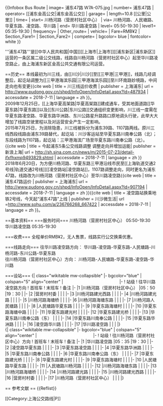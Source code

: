 
{{Infobox Bus Route 
| image= 浦东47路 W7A-075.jpg
| number= 浦东47路
| operator= [[浦东金高公交|浦东金高公交]] 
| garage= 
| length=10.8 [[公里|公里]]
| time= 
| start= 川杨河路（营房村社区中心）
| via= 川杨河路、人民塘路、华夏东路、凌空路、华川路
| end= 华川路凌空路
| level= 05:50-19:30
| level1= 05:35-19:30
| frequency= 
| Other_route= 
| vehicle= 
| Fare=RMB¥2
| Section_Fare1=
| Section_Fare2=
| compete= 
| bgcolor= blue
| fontcolor= white
}}

'''浦东47路'''是[[中华人民共和国|中国]][[上海市|上海市]][[浦东新区|浦东新区]]运营的一条区属二级公交线路，线路自川杨河路（营房村社区中心）起至华川路凌空路止，由上海浦东新区金高公共交通有限公司运营。

==历史==
本线最初为川三线，由[[川沙|川沙]]至[[三甲港|三甲港]]，线路几经调整后，起讫站调整为[[三甲港海滨乐园|三甲港海滨乐园]]至川环南路妙境路，中间走向也有变更<ref>{{cite web | title =  川三线运价收费 | publisher = 上海浦东| url = http://www.pudong.gov.cn/shpd/InfoOpen/InfoDetail.aspx?Id=487934 | accessdate = 2018-7-11 | language = zh }}</ref>。
<br>2009年12月25日，[[上海华夏高架路|华夏高架路]]建成通车，受其地面道路[[华夏东路|华夏东路]]以及[[东川公路|东川公路]]交通组织变更影响，川三线一度需在华夏东路凌空路、华夏东路华洲路、东川公路星升路路口原地调头行驶，此举大大增加了线路空驶里程以及对运营安全产生一定影响。
<br>2015年7月25日，为消除隐患，川三线被拆分为浦东39路、1107路两线。原川三线西段线路由浦东39路替代，起讫站：川沙客运站至华夏东路川南奉公路（北）；东段线路为1107路，起讫站：三甲港海滨广场至华夏东路川南奉公路（北）。<ref>{{cite web | title =  今起浦东5条公交线路调整 调整走向并增加运能| publisher = 新浪上海| url = http://sh.sina.com.cn/news/m/2015-07-23/detail-ifxfhxmp9493829.shtml | accessdate = 2018-7-11 | language = zh }}</ref>
<br>2018年6月20日，为方便川杨河路、华夏东路三甲港沿线市民至[[上海轨道交通2号线|轨道交通2号线]][[凌空路站|凌空路站]]，1107路调整走向，同时更名为浦东47路，线路改为川杨河路（营房村社区中心）至华川路凌空路<ref>{{cite web | title =  浦东47路运价 | publisher = 上海浦东| url = http://www.pudong.gov.cn/shpd/InfoOpen/InfoDetail.aspx?Id=907194 | accessdate = 2018-7-11 | language = zh }}</ref><ref>{{cite web | title =  凌空路站换乘地铁2号线，今天起“浦东47路”上线 | publisher = 川沙微生活| url =http://www.sohu.com/a/236766268_667422 | accessdate = 2018-7-11 | language = zh }}</ref>。

==基本资料==
===服务时间===
川杨河路（营房村社区中心） 05:50-19:30<br>
华川路凌空路 05:35-19:30

===收费===
全程单价RMB¥2，无人售票，线路实行公交换乘优惠。

===线路走向===
往华川路凌空路方向：
华川路-凌空路-华夏东路-人民塘路-川杨河路-东川公路-华夏东路
<br>
往川杨河路（营房村社区中心）方向：
川杨河路-人民塘路-华夏东路-凌空路-华川路

===设站===
{| class="wikitable mw-collapsible"
|- bgcolor="blue"
| colspan="5" align="center" |<font color="white">'''浦东47路路停靠站点列表'''</font> 
|-
! 站级
! 往华川路凌空路方向
! 首班车
! 末班车
! 备注
|-
|1
|川杨河路（营房村社区中心）
|05：50
|19：30
|
|-
|2
|营房村村委
|
|
|
|-
|3
|川杨河路建光西路
|
|
|
|-
|4
|川杨河路建光路
|
|
|
|-
|5
|川杨河路海塘桥
|
|
|
|-
|6
|川杨河路海塘东路
|
|
|
|-
|7
|川杨河路人民塘路
|
|
|
|-
|8
|人民塘路华夏东路
|
|
|
|-
|9
|华夏东路海塘村
|
|
|
|-
|10
|华夏东路海塘中路
|
|
|
|-
|11
|华夏东路建光村
|
|
|
|-
|12
|华夏东路建光桥
|
|
|
|-
|13
|华夏东路川南奉公路（东）
|
|
|
|-
|14
|华夏东路川南奉公路
|
|
|
|-
|15
|华夏东路华洲路
|
|
|
|-
|16
|凌空路华川路
|
|
|
|-
|17
|华川路凌空路
|
|
|
|}
<br>
{| class="wikitable mw-collapsible"
|- bgcolor="blue"
| colspan="5" align="center" |<font color="white">'''浦东47路路停靠站点列表'''</font> 
|-
! 站级
! 往川杨河路（营房村社区中心）方向
! 首班车
! 末班车
! 备注
|-
|1
|华川路凌空路
|05：35
|19：30
|
|-
|2
|凌空路华夏东路
|
|
|
|-
|3
|华夏东路凌空路
|
|
|
|-
|4
|华夏东路华洲路
|
|
|
|-
|5
|华夏东路川南奉公路
|
|
|
|-
|6
|华夏东路川南奉公路（东）
|
|
|
|-
|7
|华夏东路建光桥
|
|
|
|-
|8
|华夏东路建光村
|
|
|
|-
|9
|华夏东路海塘村
|
|
|
|-
|10
|人民塘路华夏东路
|
|
|
|-
|11
|人民塘路川杨河路
|
|
|
|-
|12
|川杨河路海塘东路
|
|
|
|-
|13
|川杨河路海塘桥
|
|
|
|-
|14
|川杨河路建光路
|
|
|
|-
|15
|川杨河路建光西路
|
|
|
|-
|16
|营房村村委
|
|
|
|-
|17
|川杨河路（营房村社区中心）
|
|
|
|}

== 参考文献 ==
{{Reflist}}

[[Category:上海公交路线|P]]